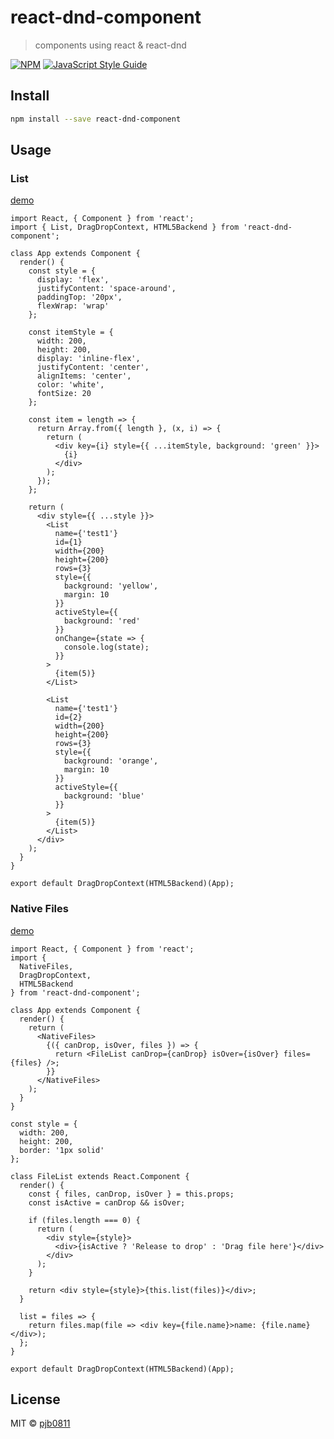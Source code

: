 # react-dnd-component

> components using react & react-dnd

[![NPM](https://img.shields.io/npm/v/react-dnd-component.svg)](https://www.npmjs.com/package/react-dnd-component) [![JavaScript Style Guide](https://img.shields.io/badge/code_style-standard-brightgreen.svg)](https://standardjs.com)

## Install

```bash
npm install --save react-dnd-component
```

## Usage

### List

[demo](https://codesandbox.io/s/ll724prxrq)

```tsx
import React, { Component } from 'react';
import { List, DragDropContext, HTML5Backend } from 'react-dnd-component';

class App extends Component {
  render() {
    const style = {
      display: 'flex',
      justifyContent: 'space-around',
      paddingTop: '20px',
      flexWrap: 'wrap'
    };

    const itemStyle = {
      width: 200,
      height: 200,
      display: 'inline-flex',
      justifyContent: 'center',
      alignItems: 'center',
      color: 'white',
      fontSize: 20
    };

    const item = length => {
      return Array.from({ length }, (x, i) => {
        return (
          <div key={i} style={{ ...itemStyle, background: 'green' }}>
            {i}
          </div>
        );
      });
    };

    return (
      <div style={{ ...style }}>
        <List
          name={'test1'}
          id={1}
          width={200}
          height={200}
          rows={3}
          style={{
            background: 'yellow',
            margin: 10
          }}
          activeStyle={{
            background: 'red'
          }}
          onChange={state => {
            console.log(state);
          }}
        >
          {item(5)}
        </List>

        <List
          name={'test1'}
          id={2}
          width={200}
          height={200}
          rows={3}
          style={{
            background: 'orange',
            margin: 10
          }}
          activeStyle={{
            background: 'blue'
          }}
        >
          {item(5)}
        </List>
      </div>
    );
  }
}

export default DragDropContext(HTML5Backend)(App);
```

### Native Files

[demo](https://codesandbox.io/s/6j6x9jp183)

```tsx
import React, { Component } from 'react';
import {
  NativeFiles,
  DragDropContext,
  HTML5Backend
} from 'react-dnd-component';

class App extends Component {
  render() {
    return (
      <NativeFiles>
        {({ canDrop, isOver, files }) => {
          return <FileList canDrop={canDrop} isOver={isOver} files={files} />;
        }}
      </NativeFiles>
    );
  }
}

const style = {
  width: 200,
  height: 200,
  border: '1px solid'
};

class FileList extends React.Component {
  render() {
    const { files, canDrop, isOver } = this.props;
    const isActive = canDrop && isOver;

    if (files.length === 0) {
      return (
        <div style={style}>
          <div>{isActive ? 'Release to drop' : 'Drag file here'}</div>
        </div>
      );
    }

    return <div style={style}>{this.list(files)}</div>;
  }

  list = files => {
    return files.map(file => <div key={file.name}>name: {file.name}</div>);
  };
}

export default DragDropContext(HTML5Backend)(App);
```

## License

MIT © [pjb0811](https://github.com/pjb0811)
